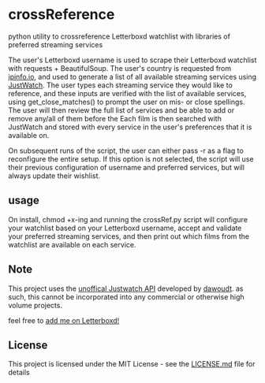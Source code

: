 # crossReference

python utility to crossreference Letterboxd watchlist with libraries of preferred streaming services

The user's Letterboxd username is used to scrape their Letterboxd watchlist with requests + BeautifulSoup. 
The user's country is requested from [ipinfo.io](https://ipinfo.io), and used to generate a list of all available streaming services using [JustWatch](https://justwatch.com).
The user types each streaming service they would like to reference, and these inputs are verified with the list of available services, using get_close_matches() to prompt the user on mis- or close spellings. 
The user will then review the full list of services and be able to add or remove any/all of them before the 
Each film is then searched with JustWatch and stored with every service in the user's preferences that it is available on. 

On subsequent runs of the script, the user can either pass -r as a flag to reconfigure the entire setup. If this option is not selected, the script will use their previous configuration of username and preferred services, but will always update their wishlist. 

## usage

On install, chmod +x-ing and running the crossRef.py script will configure your watchlist based on your Letterboxd username, accept and validate your preferred streaming services, and then print out which films from the watchlist are available on each service.    

## Note

This project uses the [unoffical Justwatch API](https://github.com/dawoudt/JustWatchAPI) developed by [dawoudt](https://github.com/dawoudt). as such, this cannot be incorporated into any commercial or otherwise high volume projects. 

feel free to [add me on Letterboxd!](https://letterboxd.com/cmurph29/)

## License

This project is licensed under the MIT License - see the [LICENSE.md](LICENSE.md) file for details

